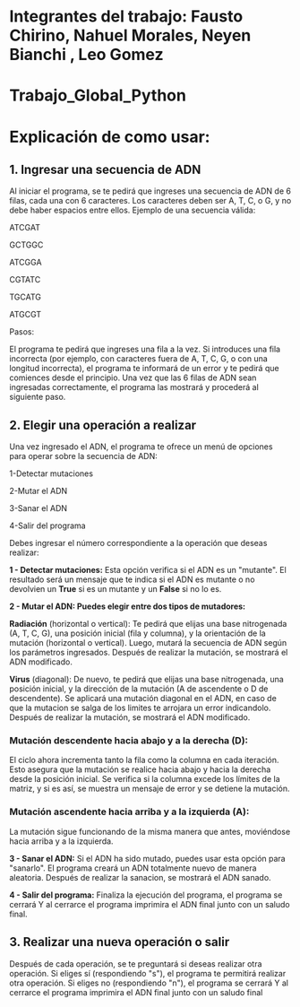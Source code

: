 # Integrantes del trabajo: Fausto Chirino, Nahuel Morales, Neyen Bianchi , Leo Gomez
# Trabajo_Global_Python

# Explicación de como usar:

## 1. Ingresar una secuencia de ADN
Al iniciar el programa, se te pedirá que ingreses una secuencia de ADN de 6 filas, cada una con 6 caracteres. Los caracteres deben ser A, T, C, o G, y no debe haber espacios entre ellos. Ejemplo de una secuencia válida:

ATCGAT

GCTGGC

ATCGGA

CGTATC

TGCATG

ATGCGT

Pasos:

El programa te pedirá que ingreses una fila a la vez.
Si introduces una fila incorrecta (por ejemplo, con caracteres fuera de A, T, C, G, o con una longitud incorrecta), el programa te informará de un error y te pedirá que comiences desde el principio.
Una vez que las 6 filas de ADN sean ingresadas correctamente, el programa las mostrará y procederá al siguiente paso.

## 2. Elegir una operación a realizar
Una vez ingresado el ADN, el programa te ofrece un menú de opciones para operar sobre la secuencia de ADN:

1-Detectar mutaciones

2-Mutar el ADN

3-Sanar el ADN

4-Salir del programa

Debes ingresar el número correspondiente a la operación que deseas realizar:

**1 - Detectar mutaciones:** Esta opción verifica si el ADN es un "mutante". El resultado será un mensaje que te indica si el ADN es mutante o no devolvien un **True** si es un mutante y un **False** si no lo es.

**2 - Mutar el ADN: Puedes elegir entre dos tipos de mutadores:**

**Radiación** (horizontal o vertical): Te pedirá que elijas una base nitrogenada (A, T, C, G), una posición inicial (fila y columna), y la orientación de la mutación (horizontal o vertical). Luego, mutará la secuencia de ADN según los parámetros ingresados.
Después de realizar la mutación, se mostrará el ADN modificado.

**Virus** (diagonal): De nuevo, te pedirá que elijas una base nitrogenada, una posición inicial, y la dirección de la mutación (A de ascendente o D de descendente). Se aplicará una mutación diagonal en el ADN, en caso de que la mutacion se salga de los limites te arrojara un error indicandolo.
Después de realizar la mutación, se mostrará el ADN modificado.
### Mutación descendente hacia abajo y a la derecha (D):

El ciclo ahora incrementa tanto la fila como la columna en cada iteración. Esto asegura que la mutación se realice hacia abajo y hacia la derecha desde la posición inicial.
Se verifica si la columna excede los límites de la matriz, y si es así, se muestra un mensaje de error y se detiene la mutación.

### Mutación ascendente hacia arriba y a la izquierda (A):

La mutación sigue funcionando de la misma manera que antes, moviéndose hacia arriba y a la izquierda.

**3 - Sanar el ADN:** Si el ADN ha sido mutado, puedes usar esta opción para "sanarlo". El programa creará un ADN totalmente nuevo de manera aleatoria.
Después de realizar la sanacion, se mostrará el ADN sanado.

**4 - Salir del programa:** Finaliza la ejecución del programa, el programa se cerrará Y al cerrarce el programa imprimira el ADN final junto con un saludo final.

## 3. Realizar una nueva operación o salir
Después de cada operación, se te preguntará si deseas realizar otra operación. Si eliges sí (respondiendo "s"), el programa te permitirá realizar otra operación. Si eliges no (respondiendo "n"), el programa se cerrará Y al cerrarce el programa imprimira el ADN final junto con un saludo final
